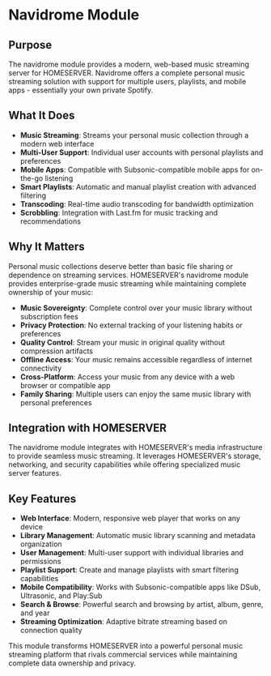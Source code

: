 # Navidrome Module

## Purpose

The navidrome module provides a modern, web-based music streaming server for HOMESERVER. Navidrome offers a complete personal music streaming solution with support for multiple users, playlists, and mobile apps - essentially your own private Spotify.

## What It Does

- **Music Streaming**: Streams your personal music collection through a modern web interface
- **Multi-User Support**: Individual user accounts with personal playlists and preferences
- **Mobile Apps**: Compatible with Subsonic-compatible mobile apps for on-the-go listening
- **Smart Playlists**: Automatic and manual playlist creation with advanced filtering
- **Transcoding**: Real-time audio transcoding for bandwidth optimization
- **Scrobbling**: Integration with Last.fm for music tracking and recommendations

## Why It Matters

Personal music collections deserve better than basic file sharing or dependence on streaming services. HOMESERVER's navidrome module provides enterprise-grade music streaming while maintaining complete ownership of your music:

- **Music Sovereignty**: Complete control over your music library without subscription fees
- **Privacy Protection**: No external tracking of your listening habits or preferences
- **Quality Control**: Stream your music in original quality without compression artifacts
- **Offline Access**: Your music remains accessible regardless of internet connectivity
- **Cross-Platform**: Access your music from any device with a web browser or compatible app
- **Family Sharing**: Multiple users can enjoy the same music library with personal preferences

## Integration with HOMESERVER

The navidrome module integrates with HOMESERVER's media infrastructure to provide seamless music streaming. It leverages HOMESERVER's storage, networking, and security capabilities while offering specialized music server features.

## Key Features

- **Web Interface**: Modern, responsive web player that works on any device
- **Library Management**: Automatic music library scanning and metadata organization
- **User Management**: Multi-user support with individual libraries and permissions
- **Playlist Support**: Create and manage playlists with smart filtering capabilities
- **Mobile Compatibility**: Works with Subsonic-compatible apps like DSub, Ultrasonic, and Play:Sub
- **Search & Browse**: Powerful search and browsing by artist, album, genre, and year
- **Streaming Optimization**: Adaptive bitrate streaming based on connection quality

This module transforms HOMESERVER into a powerful personal music streaming platform that rivals commercial services while maintaining complete data ownership and privacy. 